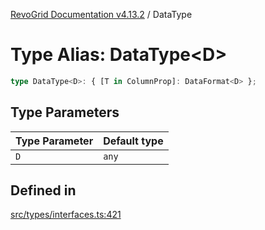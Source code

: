 [RevoGrid Documentation v4.13.2](README.md) / DataType

# Type Alias: DataType\<D\>

```ts
type DataType<D>: { [T in ColumnProp]: DataFormat<D> };
```

## Type Parameters

| Type Parameter | Default type |
| ------ | ------ |
| `D` | `any` |

## Defined in

[src/types/interfaces.ts:421](https://github.com/revolist/revogrid/blob/4615a8613a8ac5464daeb17d7062361e3e3aa5d1/src/types/interfaces.ts#L421)
